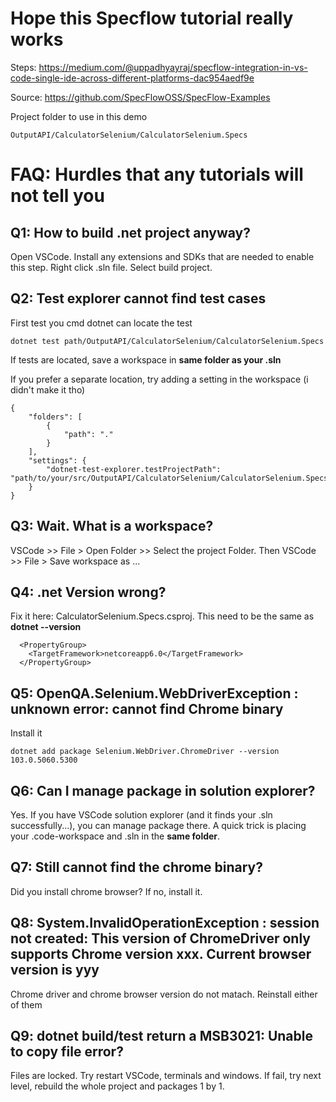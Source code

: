 
# Hope this Specflow tutorial really works

Steps:
https://medium.com/@uppadhyayraj/specflow-integration-in-vs-code-single-ide-across-different-platforms-dac954aedf9e

Source:
https://github.com/SpecFlowOSS/SpecFlow-Examples

Project folder to use in this demo
```
OutputAPI/CalculatorSelenium/CalculatorSelenium.Specs
```

# FAQ: Hurdles that any tutorials will not tell you

## Q1: How to build .net project anyway?
Open VSCode. Install any extensions and SDKs that are needed to enable this step. Right click .sln file. Select build project. 

## Q2: Test explorer cannot find test cases
First test you cmd dotnet can locate the test
```
dotnet test path/OutputAPI/CalculatorSelenium/CalculatorSelenium.Specs
```

If tests are located, save a workspace in **same folder as your .sln**

If you prefer a separate location, try adding a setting in the workspace (i didn't make it tho)
```
{
	"folders": [
		{
			"path": "."
		}
	],
	"settings": {
		"dotnet-test-explorer.testProjectPath": "path/to/your/src/OutputAPI/CalculatorSelenium/CalculatorSelenium.Specs"
	}
}
```

## Q3: Wait. What is a workspace?
VSCode >> File > Open Folder >> Select the project Folder. Then VSCode >> File > Save workspace as ... 


## Q4: .net Version wrong?
Fix it here: CalculatorSelenium.Specs.csproj. This need to be the same as **dotnet --version** 
```
  <PropertyGroup>
    <TargetFramework>netcoreapp6.0</TargetFramework>
  </PropertyGroup>
```

## Q5: OpenQA.Selenium.WebDriverException : unknown error: cannot find Chrome binary
Install it
```
dotnet add package Selenium.WebDriver.ChromeDriver --version 103.0.5060.5300
```

## Q6: Can I manage package in solution explorer? 
Yes. If you have VSCode solution explorer (and it finds your .sln successfully...), you can manage package there. A quick trick is placing your .code-workspace and .sln in the **same folder**.


## Q7: Still cannot find the chrome binary?
Did you install chrome browser? If no, install it.


## Q8: System.InvalidOperationException : session not created: This version of ChromeDriver only supports Chrome version xxx. Current browser version is yyy
Chrome driver and chrome browser version do not matach. Reinstall either of them


## Q9: dotnet build/test return a MSB3021: Unable to copy file error?
Files are locked. Try restart VSCode, terminals and windows.
If fail, try next level, rebuild the whole project and packages 1 by 1.

